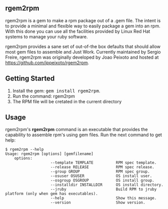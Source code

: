 ## rgem2rpm

rgem2rpm is a gem to make a rpm package out of a .gem file. The intent
is to provide a minimal and flexible way to easily package a gem into an
rpm. With this done you can use all the facilities provided by Linux Red Hat
systems to manage your ruby software.

rgem2rpm provides a sane set of out-of-the box defaults that should allow most
gem files to assemble and Just Work.
Currently maintained by Sergio Freire, rgem2rpm was originally developed by Joao Peixoto and hosted at https://github.com/jppeixoto/rgem2rpm.

## Getting Started

1. Install the gem: <tt>gem install rgem2rpm</tt>.
2. Run the command: rgem2rpm <gemfilename>
3. The RPM file will be cretated in the current directory

## Usage

rgem2rpm's **rgem2rpm** command is an executable that provides the capability to 
assemble rpm's using gem files. Run the next command to get help:

    $ rgem2rpm --help
    Usage: rgem2rpm [options] [gemfilename]
        options:
                        --template TEMPLATE          RPM spec template.
                        --release RELEASE            RPM spec release.
                        --group GROUP                RPM spec group.
                        --osuser OSUSER              OS install user.
                        --osgroup OSGROUP            OS install group.
                        --installdir INSTALLDIR      OS install directory.
                        --jruby                      Build RPM to jruby platform (only when gem has executables).
                        --help                       Show this message.
                        --version                    Show version.
